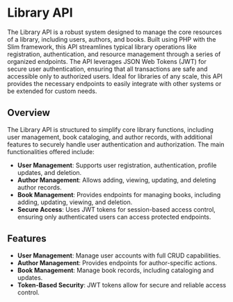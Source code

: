 # Library API 

The Library API is a robust system designed to manage the core resources of a library, including users, authors, and books. Built using PHP with the Slim framework, this API streamlines typical library operations like registration, authentication, and resource management through a series of organized endpoints. The API leverages JSON Web Tokens (JWT) for secure user authentication, ensuring that all transactions are safe and accessible only to authorized users. Ideal for libraries of any scale, this API provides the necessary endpoints to easily integrate with other systems or be extended for custom needs.

##  Overview

The Library  API is structured to simplify core library functions, including user management, book cataloging, and author records, with additional features to securely handle user authentication and authorization. The main functionalities offered include:

- **User Management**: Supports user registration, authentication, profile updates, and deletion.
- **Author Management**: Allows adding, viewing, updating, and deleting author records.
- **Book Management**: Provides endpoints for managing books, including adding, updating, viewing, and deletion.
- **Secure Access**: Uses JWT tokens for session-based access control, ensuring only authenticated users can access protected endpoints.

## Features

- **User Management**: Manage user accounts with full CRUD capabilities.
- **Author Management**: Provides endpoints for author-specific actions.
- **Book Management**: Manage book records, including cataloging and updates.
- **Token-Based Security**: JWT tokens allow for secure and reliable access control.




